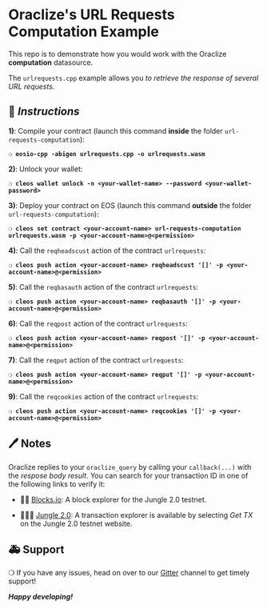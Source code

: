 # Oraclize's URL Requests Computation Example 

This repo is to demonstrate how you would work with the Oraclize **computation** datasource.

The `urlrequests.cpp` example allows you *to retrieve the response of several URL requests*.

## :page_with_curl: *Instructions*

**1)**: Compile your contract (launch this command **inside** the folder `url-requests-computation`):

**`❍ eosio-cpp -abigen urlrequests.cpp -o urlrequests.wasm`**

**2)**: Unlock your wallet:

**`❍ cleos wallet unlock -n <your-wallet-name> --password <your-wallet-password>`**

**3)**: Deploy your contract on EOS (launch this command **outside** the folder `url-requests-computation`):

**`❍ cleos set contract <your-account-name> url-requests-computation urlrequests.wasm -p <your-account-name>@<permission>`**

**4)**: Call the `reqheadscust` action of the contract `urlrequests`:

**`❍ cleos push action <your-account-name> reqheadscust '[]' -p <your-account-name>@<permission>`**

**5)**: Call the `reqbasauth` action of the contract `urlrequests`:

**`❍ cleos push action <your-account-name> reqbasauth '[]' -p <your-account-name>@<permission>`**

**6)**: Call the `reqpost` action of the contract `urlrequests`:

**`❍ cleos push action <your-account-name> reqpost '[]' -p <your-account-name>@<permission>`**

**7)**: Call the `reqput` action of the contract `urlrequests`:

**`❍ cleos push action <your-account-name> reqput '[]' -p <your-account-name>@<permission>`**

**9)**: Call the `reqcookies` action of the contract `urlrequests`:

**`❍ cleos push action <your-account-name> reqcookies '[]' -p <your-account-name>@<permission>`**

## :pen: Notes

Oraclize replies to your `oraclize_query` by calling your `callback(...)` with the *respose body result*. 
You can search for your transaction ID in one of the following links to verify it:

* :mag_right::ledger: [Blocks.io](https://jungle.bloks.io/): A block explorer for the Jungle 2.0 testnet.

* :palm_tree::lion::palm_tree: [Jungle 2.0](https://monitor.jungletestnet.io/#home): A transaction explorer is available by selecting *Get TX* on the Jungle 2.0 testnet website.

## :ambulance: Support

❍ If you have any issues, head on over to our [Gitter](https://gitter.im/oraclize/eos-api) channel
to get timely support!

***Happy developing!***

